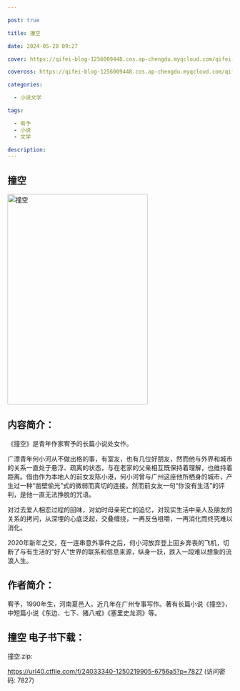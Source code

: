 ```yaml
---

post: true

title: 撞空

date: 2024-05-28 09:27

cover: https://qifei-blog-1256009448.cos.ap-chengdu.myqcloud.com/qifei-blog/6600e7889f345e8d03a9c004.jpg

coveross: https://qifei-blog-1256009448.cos.ap-chengdu.myqcloud.com/qifei-blog/6600e7889f345e8d03a9c004.jpg

categories:

  - 小说文学

tags:

  - 宥予
  - 小说
  - 文学

description:
---
```


## 撞空
<img alt="撞空 " class="aligncenter loaded" data-was-processed="true" decoding="async" fetchpriority="high" height="471" src="https://qifei-blog-1256009448.cos.ap-chengdu.myqcloud.com/qifei-blog/6600e7889f345e8d03a9c004.jpg " style="cursor: zoom-in;" width="314"/>

## 内容简介：

《撞空》是青年作家宥予的长篇小说处女作。

广漂青年何小河从不做出格的事，有室友，也有几位好朋友，然而他与外界和城市的关系一直处于悬浮、疏离的状态，与在老家的父亲相互既保持着理解，也维持着距离。借由作为本地人的前女友陈小港，何小河曾与广州这座他所栖身的城市，产生过一种“凿壁偷光”式的微弱而真切的连接。然而前女友一句“你没有生活”的评判，是他一直无法挣脱的咒语。

对过去爱人相恋过程的回味，对幼时母亲死亡的追忆，对现实生活中亲人及朋友的关系的拷问，从深埋的心底泛起，交叠缠绕，一再反刍咀嚼，一再消化而终究难以消化。

2020年新年之交，在一连串意外事件之后，何小河放弃登上回乡奔丧的飞机，切断了与有生活的“好人”世界的联系和信息来源，纵身一跃，跌入一段难以想象的流浪人生。

## 作者简介：

宥予，1990年生，河南夏邑人。近几年在广州专事写作。著有长篇小说《撞空》，中短篇小说《东边、七下、猪八戒》《塞里史龙洞》等。

## 撞空 电子书下载：



撞空.zip: 

https://url40.ctfile.com/f/24033340-1250219905-6756a5?p=7827 (访问密码: 7827)
